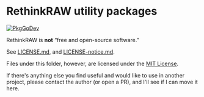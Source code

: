 # RethinkRAW utility packages

[![PkgGoDev](https://pkg.go.dev/badge/image)](https://pkg.go.dev/github.com/ncruces/RethinkRAW/pkg)

RethinkRAW is **not** “free and open-source software.”

See [LICENSE.md](../LICENSE.md), and [LICENSE-notice.md](../LICENSE-notice.md).

Files under this folder, however, are licensed under the [MIT License](LICENSE).

If there's anything else you find useful and would like to use in another project,
please contact the author (or open a PR), and I'll see if I can move it here.